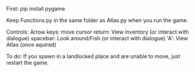 First: pip install pygame

Keep Functions.py in the same folder as Atlas.py when you run the game.

Controls:
Arrow keys: move cursor
return: View inventory (or interact with dialogue)
spacebar: Look around/Fish (or interact with dialogue)
'A': View Atlas (once aquired)

To do: If you spawn in a landlocked place and are unable to move, just restart the game.
